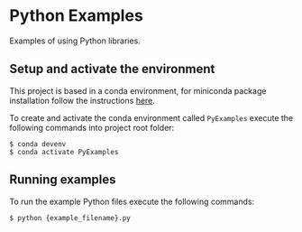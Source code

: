 # Python Examples
Examples of using Python libraries.

## Setup and activate the environment
This project is based in a conda environment, for miniconda package installation follow the instructions [here](https://conda.io/miniconda.html).

To create and activate the conda environment called `PyExamples` execute the following commands into project root folder:
```shell
$ conda devenv
$ conda activate PyExamples
```

## Running examples
To run the example Python files execute the following commands: 
```shell
$ python {example_filename}.py
```
